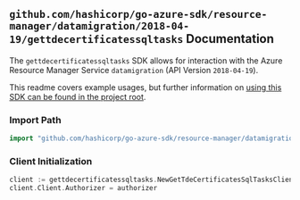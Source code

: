 
## `github.com/hashicorp/go-azure-sdk/resource-manager/datamigration/2018-04-19/gettdecertificatessqltasks` Documentation

The `gettdecertificatessqltasks` SDK allows for interaction with the Azure Resource Manager Service `datamigration` (API Version `2018-04-19`).

This readme covers example usages, but further information on [using this SDK can be found in the project root](https://github.com/hashicorp/go-azure-sdk/tree/main/docs).

### Import Path

```go
import "github.com/hashicorp/go-azure-sdk/resource-manager/datamigration/2018-04-19/gettdecertificatessqltasks"
```


### Client Initialization

```go
client := gettdecertificatessqltasks.NewGetTdeCertificatesSqlTasksClientWithBaseURI("https://management.azure.com")
client.Client.Authorizer = authorizer
```

